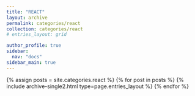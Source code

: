 ```yaml
---
title: "REACT"
layout: archive
permalink: categories/react
collection: categories/react
# entries_layout: grid

author_profile: true
sidebar:
  nav: "docs"
sidebar_main: true
---
```


{% assign posts = site.categories.react %}
{% for post in posts %}
  {% include archive-single2.html type=page.entries_layout %}
{% endfor %}